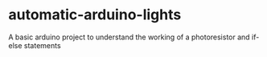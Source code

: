 # automatic-arduino-lights
A basic arduino project to understand the working of a photoresistor and if-else statements
